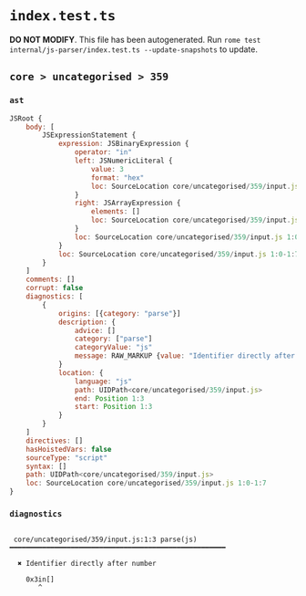 # `index.test.ts`

**DO NOT MODIFY**. This file has been autogenerated. Run `rome test internal/js-parser/index.test.ts --update-snapshots` to update.

## `core > uncategorised > 359`

### `ast`

```javascript
JSRoot {
	body: [
		JSExpressionStatement {
			expression: JSBinaryExpression {
				operator: "in"
				left: JSNumericLiteral {
					value: 3
					format: "hex"
					loc: SourceLocation core/uncategorised/359/input.js 1:0-1:3
				}
				right: JSArrayExpression {
					elements: []
					loc: SourceLocation core/uncategorised/359/input.js 1:5-1:7
				}
				loc: SourceLocation core/uncategorised/359/input.js 1:0-1:7
			}
			loc: SourceLocation core/uncategorised/359/input.js 1:0-1:7
		}
	]
	comments: []
	corrupt: false
	diagnostics: [
		{
			origins: [{category: "parse"}]
			description: {
				advice: []
				category: ["parse"]
				categoryValue: "js"
				message: RAW_MARKUP {value: "Identifier directly after number"}
			}
			location: {
				language: "js"
				path: UIDPath<core/uncategorised/359/input.js>
				end: Position 1:3
				start: Position 1:3
			}
		}
	]
	directives: []
	hasHoistedVars: false
	sourceType: "script"
	syntax: []
	path: UIDPath<core/uncategorised/359/input.js>
	loc: SourceLocation core/uncategorised/359/input.js 1:0-1:7
}
```

### `diagnostics`

```

 core/uncategorised/359/input.js:1:3 parse(js) ━━━━━━━━━━━━━━━━━━━━━━━━━━━━━━━━━━━━━━━━━━━━━━━━━━━━━

  ✖ Identifier directly after number

    0x3in[]
       ^


```
